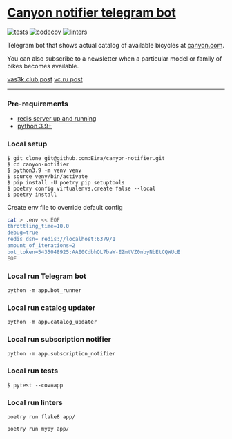 # [Canyon notifier telegram bot](https://t.me/CanyonNotifierBot)

[![tests](https://github.com/Eira/canyon-notifier/actions/workflows/tests.yml/badge.svg?branch=master)](https://github.com/Eira/canyon-notifier/actions/workflows/tests.yml)
[![codecov](https://codecov.io/github/Eira/canyon-notifier/branch/master/graph/badge.svg?token=4D3V7NMX9Q)](https://codecov.io/github/Eira/canyon-notifier)
[![linters](https://github.com/Eira/canyon-notifier/actions/workflows/linters.yml/badge.svg?branch=master)](https://github.com/Eira/canyon-notifier/actions/workflows/linters.yml)

Telegram bot that shows actual catalog of available bicycles at [canyon.com](https://www.canyon.com).

You can also subscribe to a newsletter when a particular model or family of bikes becomes available.

[vas3k.club post](https://vas3k.club/thread/19418/#comment-1f6ea292-d53a-495d-9ab5-9da6b8810fb5) 
[vc.ru post](https://vc.ru/tribuna/618090-subbotniy-samopiar-na-vc-ru?comment=5573937&from=copylink&type=quick) 

---


### Pre-requirements
- [redis server up and running](https://redis.io/docs/getting-started/installation/)
- [python 3.9+](https://www.python.org/downloads/)

### Local setup
```shell
$ git clone git@github.com:Eira/canyon-notifier.git
$ cd canyon-notifier
$ python3.9 -m venv venv
$ source venv/bin/activate
$ pip install -U poetry pip setuptools
$ poetry config virtualenvs.create false --local
$ poetry install
```

Create env file to override default config
```bash
cat > .env << EOF
throttling_time=10.0
debug=true
redis_dsn= redis://localhost:6379/1
amount_of_iterations=2
bot_token=5435048925:AAE0CdbhQL7baW-EZmtVZ0nbyNbEtCQWUcE
EOF
```

### Local run Telegram bot
```
python -m app.bot_runner
```

### Local run catalog updater
```
python -m app.catalog_updater
```

### Local run subscription notifier
```
python -m app.subscription_notifier
```

### Local run tests
```shell
$ pytest --cov=app
```

### Local run linters
```
poetry run flake8 app/

poetry run mypy app/
```


